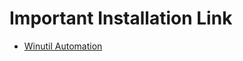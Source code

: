 # Important Installation Link

- [Winutil Automation](https://christitustech.github.io/winutil/userguide/#automation)
